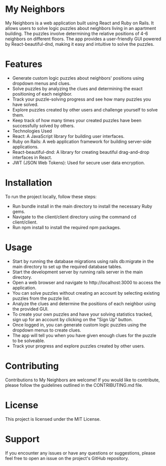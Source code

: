 # My Neighbors

My Neighbors is a web application built using React and Ruby on Rails. It allows users to solve logic puzzles about neighbors living in an apartment building. The puzzles involve determining the relative positions of 4-6 neighbors on different floors. The app provides a user-friendly GUI powered by React-beautiful-dnd, making it easy and intuitive to solve the puzzles.

# Features
* Generate custom logic puzzles about neighbors' positions using dropdown menus and clues.
* Solve puzzles by analyzing the clues and determining the exact positioning of each neighbor.
* Track your puzzle-solving progress and see how many puzzles you have solved.
* Explore puzzles created by other users and challenge yourself to solve them.
* Keep track of how many times your created puzzles have been successfully solved by others.
* Technologies Used
* React: A JavaScript library for building user interfaces.
* Ruby on Rails: A web application framework for building server-side applications.
* React-beautiful-dnd: A library for creating beautiful drag-and-drop interfaces in React.
* JWT (JSON Web Tokens): Used for secure user data encryption.

# Installation
To run the project locally, follow these steps:

* Run bundle install in the main directory to install the necessary Ruby gems.
* Navigate to the client/client directory using the command cd client/client.
* Run npm install to install the required npm packages.

# Usage
* Start by running the database migrations using rails db:migrate in the main directory to set up the required database tables.
* Start the development server by running rails server in the main directory.
* Open a web browser and navigate to http://localhost:3000 to access the application.
* You can solve puzzles without creating an account by selecting existing puzzles from the puzzle list.
*  Analyze the clues and determine the positions of each neighbor using the provided GUI.
* To create your own puzzles and have your solving statistics tracked, sign up for an account by clicking on the "Sign Up" button.
* Once logged in, you can generate custom logic puzzles using the dropdown menus to create clues.
* The app will tell you when you have given enough clues for the puzzle to be solveable.
* Track your progress and explore puzzles created by other users.

# Contributing
Contributions to My Neighbors are welcome! If you would like to contribute, please follow the guidelines outlined in the CONTRIBUTING.md file.

# License
This project is licensed under the MIT License.

# Support
If you encounter any issues or have any questions or suggestions, please feel free to open an issue on the project's GitHub repository.

